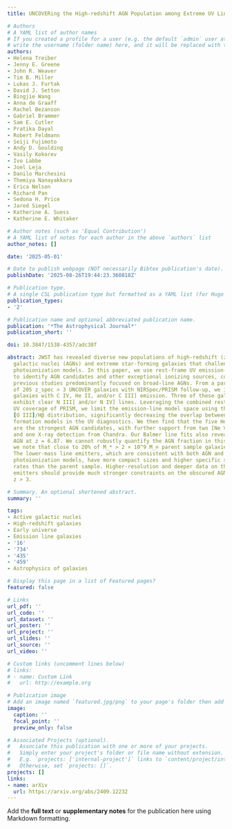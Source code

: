 ```yaml
---
title: UNCOVERing the High-redshift AGN Population among Extreme UV Line Emitters

# Authors
# A YAML list of author names
# If you created a profile for a user (e.g. the default `admin` user at `content/authors/admin/`), 
# write the username (folder name) here, and it will be replaced with their full name and linked to their profile.
authors:
- Helena Treiber
- Jenny E. Greene
- John R. Weaver
- Tim B. Miller
- Lukas J. Furtak
- David J. Setton
- Bingjie Wang
- Anna de Graaff
- Rachel Bezanson
- Gabriel Brammer
- Sam E. Cutler
- Pratika Dayal
- Robert Feldmann
- Seiji Fujimoto
- Andy D. Goulding
- Vasily Kokorev
- Ivo Labbe
- Joel Leja
- Danilo Marchesini
- Themiya Nanayakkara
- Erica Nelson
- Richard Pan
- Sedona H. Price
- Jared Siegel
- Katherine A. Suess
- Katherine E. Whitaker

# Author notes (such as 'Equal Contribution')
# A YAML list of notes for each author in the above `authors` list
author_notes: []

date: '2025-05-01'

# Date to publish webpage (NOT necessarily Bibtex publication's date).
publishDate: '2025-08-26T19:44:23.360818Z'

# Publication type.
# A single CSL publication type but formatted as a YAML list (for Hugo requirements).
publication_types:
- '2'

# Publication name and optional abbreviated publication name.
publication: '*The Astrophysical Journal*'
publication_short: ''

doi: 10.3847/1538-4357/adc38f

abstract: JWST has revealed diverse new populations of high-redshift (z ∼ 4–11) active
  galactic nuclei (AGNs) and extreme star-forming galaxies that challenge current
  photoionization models. In this paper, we use rest-frame UV emission-line diagnostics
  to identify AGN candidates and other exceptional ionizing sources, complementing
  previous studies predominantly focused on broad-line AGNs. From a parent sample
  of 205 z_spec > 3 UNCOVER galaxies with NIRSpec/PRISM follow-up, we identify 12
  galaxies with C IV, He II, and/or C III] emission. Three of these galaxies also
  exhibit clear N III] and/or N IV] lines. Leveraging the combined rest-optical and
  UV coverage of PRISM, we limit the emission-line model space using the sample's
  [O III]/Hβ distribution, significantly decreasing the overlap between AGN and star
  formation models in the UV diagnostics. We then find that the five He II emitters
  are the strongest AGN candidates, with further support from two [Ne V] detections
  and one X-ray detection from Chandra. Our Balmer line fits also reveal one new broad-line
  AGN at z = 6.87. We cannot robustly quantify the AGN fraction in this sample, but
  we note that close to 20% of M_* > 2 × 10^9 M_⊙ parent sample galaxies are AGN candidates.
  The lower-mass line emitters, which are consistent with both AGN and star-forming
  photoionization models, have more compact sizes and higher specific star formation
  rates than the parent sample. Higher-resolution and deeper data on these UV line
  emitters should provide much stronger constraints on the obscured AGN fraction at
  z > 3.

# Summary. An optional shortened abstract.
summary: ''

tags:
- Active galactic nuclei
- High-redshift galaxies
- Early universe
- Emission line galaxies
- '16'
- '734'
- '435'
- '459'
- Astrophysics of galaxies

# Display this page in a list of Featured pages?
featured: false

# Links
url_pdf: ''
url_code: ''
url_dataset: ''
url_poster: ''
url_project: ''
url_slides: ''
url_source: ''
url_video: ''

# Custom links (uncomment lines below)
# links:
# - name: Custom Link
#   url: http://example.org

# Publication image
# Add an image named `featured.jpg/png` to your page's folder then add a caption below.
image:
  caption: ''
  focal_point: ''
  preview_only: false

# Associated Projects (optional).
#   Associate this publication with one or more of your projects.
#   Simply enter your project's folder or file name without extension.
#   E.g. `projects: ['internal-project']` links to `content/project/internal-project/index.md`.
#   Otherwise, set `projects: []`.
projects: []
links:
- name: arXiv
  url: https://arxiv.org/abs/2409.12232
---
```


Add the **full text** or **supplementary notes** for the publication here using Markdown formatting.
